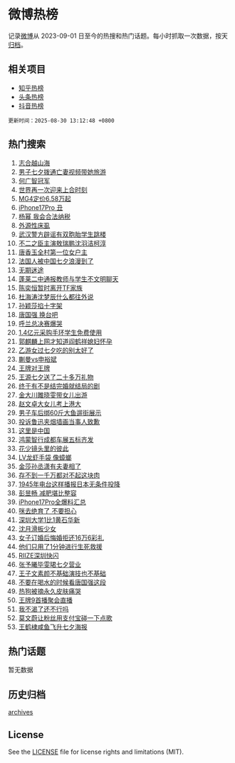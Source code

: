 # 微博热榜

记录[微博](https://www.weibo.com)从 2023-09-01 日至今的热搜和热门话题。每小时抓取一次数据，按天[归档](archives)。

## 相关项目

- [知乎热榜](https://github.com/hotarchive/zhihu)
- [头条热榜](https://github.com/hotarchive/toutiao)
- [抖音热榜](https://github.com/hotarchive/douyin)


`更新时间：2025-08-30 13:12:48 +0800`

## 热门搜索

1. [志合越山海](https://m.weibo.cn/search?containerid=100103type%3D1%26t%3D10%26q%3D%23%E5%BF%97%E5%90%88%E8%B6%8A%E5%B1%B1%E6%B5%B7%23&stream_entry_id=51&isnewpage=1&extparam=seat%3D1%26cate%3D10103%26pos%3D0%26q%3D%2523%25E5%25BF%2597%25E5%2590%2588%25E8%25B6%258A%25E5%25B1%25B1%25E6%25B5%25B7%2523%26dgr%3D0%26stream_entry_id%3D51%26c_type%3D51%26filter_type%3Drealtimehot%26display_time%3D1756530767%26pre_seqid%3D175653076734904152593155)
1. [男子七夕拨通亡妻视频带她旅游](https://m.weibo.cn/search?containerid=100103type%3D1%26t%3D10%26q%3D%23%E7%94%B7%E5%AD%90%E4%B8%83%E5%A4%95%E6%8B%A8%E9%80%9A%E4%BA%A1%E5%A6%BB%E8%A7%86%E9%A2%91%E5%B8%A6%E5%A5%B9%E6%97%85%E6%B8%B8%23&stream_entry_id=31&isnewpage=1&extparam=seat%3D1%26q%3D%2523%25E7%2594%25B7%25E5%25AD%2590%25E4%25B8%2583%25E5%25A4%2595%25E6%258B%25A8%25E9%2580%259A%25E4%25BA%25A1%25E5%25A6%25BB%25E8%25A7%2586%25E9%25A2%2591%25E5%25B8%25A6%25E5%25A5%25B9%25E6%2597%2585%25E6%25B8%25B8%2523%26filter_type%3Drealtimehot%26realpos%3D1%26c_type%3D31%26cate%3D5001%26pos%3D0%26band_rank%3D1%26flag%3D0%26stream_entry_id%3D31%26lcate%3D5001%26dgr%3D0%26display_time%3D1756530767%26pre_seqid%3D175653076734904152593155)
1. [何广智冠军](https://m.weibo.cn/search?containerid=100103type%3D1%26t%3D10%26q%3D%E4%BD%95%E5%B9%BF%E6%99%BA%E5%86%A0%E5%86%9B&stream_entry_id=31&isnewpage=1&extparam=seat%3D1%26q%3D%25E4%25BD%2595%25E5%25B9%25BF%25E6%2599%25BA%25E5%2586%25A0%25E5%2586%259B%26filter_type%3Drealtimehot%26realpos%3D2%26c_type%3D31%26cate%3D5001%26pos%3D1%26band_rank%3D2%26flag%3D1%26stream_entry_id%3D31%26lcate%3D5001%26dgr%3D0%26display_time%3D1756530767%26pre_seqid%3D175653076734904152593155)
1. [世界再一次迎来上合时刻](https://m.weibo.cn/search?containerid=100103type%3D1%26t%3D10%26q%3D%23%E4%B8%96%E7%95%8C%E5%86%8D%E4%B8%80%E6%AC%A1%E8%BF%8E%E6%9D%A5%E4%B8%8A%E5%90%88%E6%97%B6%E5%88%BB%23&stream_entry_id=31&isnewpage=1&extparam=seat%3D1%26q%3D%2523%25E4%25B8%2596%25E7%2595%258C%25E5%2586%258D%25E4%25B8%2580%25E6%25AC%25A1%25E8%25BF%258E%25E6%259D%25A5%25E4%25B8%258A%25E5%2590%2588%25E6%2597%25B6%25E5%2588%25BB%2523%26filter_type%3Drealtimehot%26realpos%3D3%26c_type%3D31%26cate%3D5001%26pos%3D2%26band_rank%3D3%26flag%3D0%26stream_entry_id%3D31%26lcate%3D5001%26dgr%3D0%26display_time%3D1756530767%26pre_seqid%3D175653076734904152593155)
1. [MG4定价6.58万起](https://m.weibo.cn/search?containerid=100103type%3D1%26t%3D10%26q%3D%23MG4%E5%AE%9A%E4%BB%B76.58%E4%B8%87%E8%B5%B7%23&stream_entry_id=31&isnewpage=1&extparam=seat%3D1%26q%3D%2523MG4%25E5%25AE%259A%25E4%25BB%25B76.58%25E4%25B8%2587%25E8%25B5%25B7%2523%26pos%3D3%26adid%3D299246%26filter_type%3Drealtimehot%26c_type%3D31%26cate%3D5001%26dgr%3D0%26band_rank%3D4%26topic_ad%3D1%26stream_entry_id%3D31%26lcate%3D5001%26is_ad_pos%3D1%26display_time%3D1756530767%26pre_seqid%3D175653076734904152593155)
1. [iPhone17Pro 丑](https://m.weibo.cn/search?containerid=100103type%3D1%26t%3D10%26q%3DiPhone17Pro+%E4%B8%91&stream_entry_id=31&isnewpage=1&extparam=seat%3D1%26q%3DiPhone17Pro%2520%25E4%25B8%2591%26filter_type%3Drealtimehot%26realpos%3D4%26c_type%3D31%26cate%3D5001%26pos%3D4%26band_rank%3D4%26flag%3D1%26stream_entry_id%3D31%26lcate%3D5001%26dgr%3D0%26display_time%3D1756530767%26pre_seqid%3D175653076734904152593155)
1. [杨幂 我会合法纳税](https://m.weibo.cn/search?containerid=100103type%3D1%26t%3D10%26q%3D%E6%9D%A8%E5%B9%82+%E6%88%91%E4%BC%9A%E5%90%88%E6%B3%95%E7%BA%B3%E7%A8%8E&stream_entry_id=31&isnewpage=1&extparam=seat%3D1%26q%3D%25E6%259D%25A8%25E5%25B9%2582%2520%25E6%2588%2591%25E4%25BC%259A%25E5%2590%2588%25E6%25B3%2595%25E7%25BA%25B3%25E7%25A8%258E%26filter_type%3Drealtimehot%26realpos%3D5%26c_type%3D31%26cate%3D5001%26pos%3D5%26band_rank%3D5%26flag%3D1%26stream_entry_id%3D31%26lcate%3D5001%26dgr%3D0%26display_time%3D1756530767%26pre_seqid%3D175653076734904152593155)
1. [外源性床虱](https://m.weibo.cn/search?containerid=100103type%3D1%26t%3D10%26q%3D%E5%A4%96%E6%BA%90%E6%80%A7%E5%BA%8A%E8%99%B1&stream_entry_id=31&isnewpage=1&extparam=seat%3D1%26q%3D%25E5%25A4%2596%25E6%25BA%2590%25E6%2580%25A7%25E5%25BA%258A%25E8%2599%25B1%26filter_type%3Drealtimehot%26realpos%3D6%26c_type%3D31%26cate%3D5001%26pos%3D6%26band_rank%3D6%26flag%3D0%26stream_entry_id%3D31%26lcate%3D5001%26dgr%3D0%26display_time%3D1756530767%26pre_seqid%3D175653076734904152593155)
1. [武汉警方辟谣有双胞胎学生跳楼](https://m.weibo.cn/search?containerid=100103type%3D1%26t%3D10%26q%3D%23%E6%AD%A6%E6%B1%89%E8%AD%A6%E6%96%B9%E8%BE%9F%E8%B0%A3%E6%9C%89%E5%8F%8C%E8%83%9E%E8%83%8E%E5%AD%A6%E7%94%9F%E8%B7%B3%E6%A5%BC%23&stream_entry_id=31&isnewpage=1&extparam=seat%3D1%26q%3D%2523%25E6%25AD%25A6%25E6%25B1%2589%25E8%25AD%25A6%25E6%2596%25B9%25E8%25BE%259F%25E8%25B0%25A3%25E6%259C%2589%25E5%258F%258C%25E8%2583%259E%25E8%2583%258E%25E5%25AD%25A6%25E7%2594%259F%25E8%25B7%25B3%25E6%25A5%25BC%2523%26pos%3D7%26adid%3D299231%26filter_type%3Drealtimehot%26cate%3D5001%26c_type%3D31%26band_rank%3D7%26dgr%3D0%26stream_entry_id%3D31%26lcate%3D5001%26is_ad_pos%3D1%26display_time%3D1756530767%26pre_seqid%3D175653076734904152593155)
1. [不二之臣主演敖瑞鹏沈羽洁柯淳](https://m.weibo.cn/search?containerid=100103type%3D1%26t%3D10%26q%3D%23%E4%B8%8D%E4%BA%8C%E4%B9%8B%E8%87%A3%E4%B8%BB%E6%BC%94%E6%95%96%E7%91%9E%E9%B9%8F%E6%B2%88%E7%BE%BD%E6%B4%81%E6%9F%AF%E6%B7%B3%23&stream_entry_id=31&isnewpage=1&extparam=seat%3D1%26q%3D%2523%25E4%25B8%258D%25E4%25BA%258C%25E4%25B9%258B%25E8%2587%25A3%25E4%25B8%25BB%25E6%25BC%2594%25E6%2595%2596%25E7%2591%259E%25E9%25B9%258F%25E6%25B2%2588%25E7%25BE%25BD%25E6%25B4%2581%25E6%259F%25AF%25E6%25B7%25B3%2523%26filter_type%3Drealtimehot%26realpos%3D7%26c_type%3D31%26cate%3D5001%26pos%3D8%26band_rank%3D7%26flag%3D1%26stream_entry_id%3D31%26lcate%3D5001%26dgr%3D0%26display_time%3D1756530767%26pre_seqid%3D175653076734904152593155)
1. [唐香玉全村第一位女户主](https://m.weibo.cn/search?containerid=100103type%3D1%26t%3D10%26q%3D%E5%94%90%E9%A6%99%E7%8E%89%E5%85%A8%E6%9D%91%E7%AC%AC%E4%B8%80%E4%BD%8D%E5%A5%B3%E6%88%B7%E4%B8%BB&stream_entry_id=31&isnewpage=1&extparam=seat%3D1%26q%3D%25E5%2594%2590%25E9%25A6%2599%25E7%258E%2589%25E5%2585%25A8%25E6%259D%2591%25E7%25AC%25AC%25E4%25B8%2580%25E4%25BD%258D%25E5%25A5%25B3%25E6%2588%25B7%25E4%25B8%25BB%26filter_type%3Drealtimehot%26realpos%3D8%26c_type%3D31%26cate%3D5001%26pos%3D9%26band_rank%3D8%26flag%3D1%26stream_entry_id%3D31%26lcate%3D5001%26dgr%3D0%26display_time%3D1756530767%26pre_seqid%3D175653076734904152593155)
1. [法国人被中国七夕浪漫到了](https://m.weibo.cn/search?containerid=100103type%3D1%26t%3D10%26q%3D%23%E6%B3%95%E5%9B%BD%E4%BA%BA%E8%A2%AB%E4%B8%AD%E5%9B%BD%E4%B8%83%E5%A4%95%E6%B5%AA%E6%BC%AB%E5%88%B0%E4%BA%86%23&stream_entry_id=31&isnewpage=1&extparam=seat%3D1%26q%3D%2523%25E6%25B3%2595%25E5%259B%25BD%25E4%25BA%25BA%25E8%25A2%25AB%25E4%25B8%25AD%25E5%259B%25BD%25E4%25B8%2583%25E5%25A4%2595%25E6%25B5%25AA%25E6%25BC%25AB%25E5%2588%25B0%25E4%25BA%2586%2523%26filter_type%3Drealtimehot%26realpos%3D9%26c_type%3D31%26cate%3D5001%26pos%3D10%26band_rank%3D9%26flag%3D1%26stream_entry_id%3D31%26lcate%3D5001%26dgr%3D0%26display_time%3D1756530767%26pre_seqid%3D175653076734904152593155)
1. [无期迷途](https://m.weibo.cn/search?containerid=100103type%3D1%26t%3D10%26q%3D%E6%97%A0%E6%9C%9F%E8%BF%B7%E9%80%94&stream_entry_id=31&isnewpage=1&extparam=seat%3D1%26q%3D%25E6%2597%25A0%25E6%259C%259F%25E8%25BF%25B7%25E9%2580%2594%26filter_type%3Drealtimehot%26realpos%3D10%26c_type%3D31%26cate%3D5001%26pos%3D11%26band_rank%3D10%26flag%3D1%26stream_entry_id%3D31%26lcate%3D5001%26dgr%3D0%26display_time%3D1756530767%26pre_seqid%3D175653076734904152593155)
1. [蓬莱二中通报教师与学生不文明聊天](https://m.weibo.cn/search?containerid=100103type%3D1%26t%3D10%26q%3D%23%E8%93%AC%E8%8E%B1%E4%BA%8C%E4%B8%AD%E9%80%9A%E6%8A%A5%E6%95%99%E5%B8%88%E4%B8%8E%E5%AD%A6%E7%94%9F%E4%B8%8D%E6%96%87%E6%98%8E%E8%81%8A%E5%A4%A9%23&stream_entry_id=31&isnewpage=1&extparam=seat%3D1%26q%3D%2523%25E8%2593%25AC%25E8%258E%25B1%25E4%25BA%258C%25E4%25B8%25AD%25E9%2580%259A%25E6%258A%25A5%25E6%2595%2599%25E5%25B8%2588%25E4%25B8%258E%25E5%25AD%25A6%25E7%2594%259F%25E4%25B8%258D%25E6%2596%2587%25E6%2598%258E%25E8%2581%258A%25E5%25A4%25A9%2523%26filter_type%3Drealtimehot%26realpos%3D11%26c_type%3D31%26cate%3D5001%26pos%3D12%26band_rank%3D11%26flag%3D0%26stream_entry_id%3D31%26lcate%3D5001%26dgr%3D0%26display_time%3D1756530767%26pre_seqid%3D175653076734904152593155)
1. [陈奕恒暂时离开TF家族](https://m.weibo.cn/search?containerid=100103type%3D1%26t%3D10%26q%3D%23%E9%99%88%E5%A5%95%E6%81%92%E6%9A%82%E6%97%B6%E7%A6%BB%E5%BC%80TF%E5%AE%B6%E6%97%8F%23&stream_entry_id=31&isnewpage=1&extparam=seat%3D1%26q%3D%2523%25E9%2599%2588%25E5%25A5%2595%25E6%2581%2592%25E6%259A%2582%25E6%2597%25B6%25E7%25A6%25BB%25E5%25BC%2580TF%25E5%25AE%25B6%25E6%2597%258F%2523%26filter_type%3Drealtimehot%26realpos%3D12%26c_type%3D31%26cate%3D5001%26pos%3D13%26band_rank%3D12%26flag%3D0%26stream_entry_id%3D31%26lcate%3D5001%26dgr%3D0%26display_time%3D1756530767%26pre_seqid%3D175653076734904152593155)
1. [杜海涛沈梦辰什么都往外说](https://m.weibo.cn/search?containerid=100103type%3D1%26t%3D10%26q%3D%E6%9D%9C%E6%B5%B7%E6%B6%9B%E6%B2%88%E6%A2%A6%E8%BE%B0%E4%BB%80%E4%B9%88%E9%83%BD%E5%BE%80%E5%A4%96%E8%AF%B4&stream_entry_id=31&isnewpage=1&extparam=seat%3D1%26q%3D%25E6%259D%259C%25E6%25B5%25B7%25E6%25B6%259B%25E6%25B2%2588%25E6%25A2%25A6%25E8%25BE%25B0%25E4%25BB%2580%25E4%25B9%2588%25E9%2583%25BD%25E5%25BE%2580%25E5%25A4%2596%25E8%25AF%25B4%26filter_type%3Drealtimehot%26realpos%3D13%26c_type%3D31%26cate%3D5001%26pos%3D14%26band_rank%3D13%26flag%3D1%26stream_entry_id%3D31%26lcate%3D5001%26dgr%3D0%26display_time%3D1756530767%26pre_seqid%3D175653076734904152593155)
1. [孙颖莎掐十字架](https://m.weibo.cn/search?containerid=100103type%3D1%26t%3D10%26q%3D%E5%AD%99%E9%A2%96%E8%8E%8E%E6%8E%90%E5%8D%81%E5%AD%97%E6%9E%B6&stream_entry_id=31&isnewpage=1&extparam=seat%3D1%26q%3D%25E5%25AD%2599%25E9%25A2%2596%25E8%258E%258E%25E6%258E%2590%25E5%258D%2581%25E5%25AD%2597%25E6%259E%25B6%26filter_type%3Drealtimehot%26realpos%3D14%26c_type%3D31%26cate%3D5001%26pos%3D15%26band_rank%3D14%26flag%3D1%26stream_entry_id%3D31%26lcate%3D5001%26dgr%3D0%26display_time%3D1756530767%26pre_seqid%3D175653076734904152593155)
1. [唐国强 换台吧](https://m.weibo.cn/search?containerid=100103type%3D1%26t%3D10%26q%3D%E5%94%90%E5%9B%BD%E5%BC%BA+%E6%8D%A2%E5%8F%B0%E5%90%A7&stream_entry_id=31&isnewpage=1&extparam=seat%3D1%26q%3D%25E5%2594%2590%25E5%259B%25BD%25E5%25BC%25BA%2520%25E6%258D%25A2%25E5%258F%25B0%25E5%2590%25A7%26filter_type%3Drealtimehot%26realpos%3D15%26c_type%3D31%26cate%3D5001%26pos%3D16%26band_rank%3D15%26flag%3D1%26stream_entry_id%3D31%26lcate%3D5001%26dgr%3D0%26display_time%3D1756530767%26pre_seqid%3D175653076734904152593155)
1. [呼兰总决赛爆哭](https://m.weibo.cn/search?containerid=100103type%3D1%26t%3D10%26q%3D%E5%91%BC%E5%85%B0%E6%80%BB%E5%86%B3%E8%B5%9B%E7%88%86%E5%93%AD&stream_entry_id=31&isnewpage=1&extparam=seat%3D1%26q%3D%25E5%2591%25BC%25E5%2585%25B0%25E6%2580%25BB%25E5%2586%25B3%25E8%25B5%259B%25E7%2588%2586%25E5%2593%25AD%26filter_type%3Drealtimehot%26realpos%3D16%26c_type%3D31%26cate%3D5001%26pos%3D17%26band_rank%3D16%26flag%3D1%26stream_entry_id%3D31%26lcate%3D5001%26dgr%3D0%26display_time%3D1756530767%26pre_seqid%3D175653076734904152593155)
1. [1.4亿元采购手环学生免费使用](https://m.weibo.cn/search?containerid=100103type%3D1%26t%3D10%26q%3D%231.4%E4%BA%BF%E5%85%83%E9%87%87%E8%B4%AD%E6%89%8B%E7%8E%AF%E5%AD%A6%E7%94%9F%E5%85%8D%E8%B4%B9%E4%BD%BF%E7%94%A8%23&stream_entry_id=31&isnewpage=1&extparam=seat%3D1%26q%3D%25231.4%25E4%25BA%25BF%25E5%2585%2583%25E9%2587%2587%25E8%25B4%25AD%25E6%2589%258B%25E7%258E%25AF%25E5%25AD%25A6%25E7%2594%259F%25E5%2585%258D%25E8%25B4%25B9%25E4%25BD%25BF%25E7%2594%25A8%2523%26filter_type%3Drealtimehot%26realpos%3D17%26c_type%3D31%26cate%3D5001%26pos%3D18%26band_rank%3D17%26flag%3D0%26stream_entry_id%3D31%26lcate%3D5001%26dgr%3D0%26display_time%3D1756530767%26pre_seqid%3D175653076734904152593155)
1. [郭麒麟上网才知道阎鹤祥媳妇怀孕](https://m.weibo.cn/search?containerid=100103type%3D1%26t%3D10%26q%3D%E9%83%AD%E9%BA%92%E9%BA%9F%E4%B8%8A%E7%BD%91%E6%89%8D%E7%9F%A5%E9%81%93%E9%98%8E%E9%B9%A4%E7%A5%A5%E5%AA%B3%E5%A6%87%E6%80%80%E5%AD%95&stream_entry_id=31&isnewpage=1&extparam=seat%3D1%26q%3D%25E9%2583%25AD%25E9%25BA%2592%25E9%25BA%259F%25E4%25B8%258A%25E7%25BD%2591%25E6%2589%258D%25E7%259F%25A5%25E9%2581%2593%25E9%2598%258E%25E9%25B9%25A4%25E7%25A5%25A5%25E5%25AA%25B3%25E5%25A6%2587%25E6%2580%2580%25E5%25AD%2595%26filter_type%3Drealtimehot%26realpos%3D18%26c_type%3D31%26cate%3D5001%26pos%3D19%26band_rank%3D18%26flag%3D1%26stream_entry_id%3D31%26lcate%3D5001%26dgr%3D0%26display_time%3D1756530767%26pre_seqid%3D175653076734904152593155)
1. [乙游女过七夕吃的别太好了](https://m.weibo.cn/search?containerid=100103type%3D1%26t%3D10%26q%3D%E4%B9%99%E6%B8%B8%E5%A5%B3%E8%BF%87%E4%B8%83%E5%A4%95%E5%90%83%E7%9A%84%E5%88%AB%E5%A4%AA%E5%A5%BD%E4%BA%86&stream_entry_id=31&isnewpage=1&extparam=seat%3D1%26q%3D%25E4%25B9%2599%25E6%25B8%25B8%25E5%25A5%25B3%25E8%25BF%2587%25E4%25B8%2583%25E5%25A4%2595%25E5%2590%2583%25E7%259A%2584%25E5%2588%25AB%25E5%25A4%25AA%25E5%25A5%25BD%25E4%25BA%2586%26filter_type%3Drealtimehot%26realpos%3D19%26c_type%3D31%26cate%3D5001%26pos%3D20%26band_rank%3D19%26flag%3D1%26stream_entry_id%3D31%26lcate%3D5001%26dgr%3D0%26display_time%3D1756530767%26pre_seqid%3D175653076734904152593155)
1. [蒯曼vs申裕斌](https://m.weibo.cn/search?containerid=100103type%3D1%26t%3D10%26q%3D%23%E8%92%AF%E6%9B%BCvs%E7%94%B3%E8%A3%95%E6%96%8C%23&stream_entry_id=31&isnewpage=1&extparam=seat%3D1%26q%3D%2523%25E8%2592%25AF%25E6%259B%25BCvs%25E7%2594%25B3%25E8%25A3%2595%25E6%2596%258C%2523%26filter_type%3Drealtimehot%26realpos%3D20%26c_type%3D31%26cate%3D5001%26pos%3D21%26band_rank%3D20%26flag%3D1%26stream_entry_id%3D31%26lcate%3D5001%26dgr%3D0%26display_time%3D1756530767%26pre_seqid%3D175653076734904152593155)
1. [王牌对王牌](https://m.weibo.cn/search?containerid=100103type%3D1%26t%3D10%26q%3D%E7%8E%8B%E7%89%8C%E5%AF%B9%E7%8E%8B%E7%89%8C&stream_entry_id=31&isnewpage=1&extparam=seat%3D1%26q%3D%25E7%258E%258B%25E7%2589%258C%25E5%25AF%25B9%25E7%258E%258B%25E7%2589%258C%26filter_type%3Drealtimehot%26realpos%3D21%26c_type%3D31%26cate%3D5001%26pos%3D22%26band_rank%3D21%26flag%3D1%26stream_entry_id%3D31%26lcate%3D5001%26dgr%3D0%26display_time%3D1756530767%26pre_seqid%3D175653076734904152593155)
1. [王源七夕送了二十多万礼物](https://m.weibo.cn/search?containerid=100103type%3D1%26t%3D10%26q%3D%E7%8E%8B%E6%BA%90%E4%B8%83%E5%A4%95%E9%80%81%E4%BA%86%E4%BA%8C%E5%8D%81%E5%A4%9A%E4%B8%87%E7%A4%BC%E7%89%A9&stream_entry_id=31&isnewpage=1&extparam=seat%3D1%26q%3D%25E7%258E%258B%25E6%25BA%2590%25E4%25B8%2583%25E5%25A4%2595%25E9%2580%2581%25E4%25BA%2586%25E4%25BA%258C%25E5%258D%2581%25E5%25A4%259A%25E4%25B8%2587%25E7%25A4%25BC%25E7%2589%25A9%26filter_type%3Drealtimehot%26realpos%3D22%26c_type%3D31%26cate%3D5001%26pos%3D23%26band_rank%3D22%26flag%3D2%26stream_entry_id%3D31%26lcate%3D5001%26dgr%3D0%26display_time%3D1756530767%26pre_seqid%3D175653076734904152593155)
1. [终于有不是结完婚就结局的剧](https://m.weibo.cn/search?containerid=100103type%3D1%26t%3D10%26q%3D%E7%BB%88%E4%BA%8E%E6%9C%89%E4%B8%8D%E6%98%AF%E7%BB%93%E5%AE%8C%E5%A9%9A%E5%B0%B1%E7%BB%93%E5%B1%80%E7%9A%84%E5%89%A7&stream_entry_id=31&isnewpage=1&extparam=seat%3D1%26q%3D%25E7%25BB%2588%25E4%25BA%258E%25E6%259C%2589%25E4%25B8%258D%25E6%2598%25AF%25E7%25BB%2593%25E5%25AE%258C%25E5%25A9%259A%25E5%25B0%25B1%25E7%25BB%2593%25E5%25B1%2580%25E7%259A%2584%25E5%2589%25A7%26filter_type%3Drealtimehot%26realpos%3D23%26c_type%3D31%26cate%3D5001%26pos%3D24%26band_rank%3D23%26flag%3D1%26stream_entry_id%3D31%26lcate%3D5001%26dgr%3D0%26display_time%3D1756530767%26pre_seqid%3D175653076734904152593155)
1. [金大川雎晓雯带女儿出游](https://m.weibo.cn/search?containerid=100103type%3D1%26t%3D10%26q%3D%23%E9%87%91%E5%A4%A7%E5%B7%9D%E9%9B%8E%E6%99%93%E9%9B%AF%E5%B8%A6%E5%A5%B3%E5%84%BF%E5%87%BA%E6%B8%B8%23&stream_entry_id=31&isnewpage=1&extparam=seat%3D1%26q%3D%2523%25E9%2587%2591%25E5%25A4%25A7%25E5%25B7%259D%25E9%259B%258E%25E6%2599%2593%25E9%259B%25AF%25E5%25B8%25A6%25E5%25A5%25B3%25E5%2584%25BF%25E5%2587%25BA%25E6%25B8%25B8%2523%26filter_type%3Drealtimehot%26realpos%3D24%26c_type%3D31%26cate%3D5001%26pos%3D25%26band_rank%3D24%26flag%3D1%26stream_entry_id%3D31%26lcate%3D5001%26dgr%3D0%26display_time%3D1756530767%26pre_seqid%3D175653076734904152593155)
1. [赵文卓大女儿考上港大](https://m.weibo.cn/search?containerid=100103type%3D1%26t%3D10%26q%3D%23%E8%B5%B5%E6%96%87%E5%8D%93%E5%A4%A7%E5%A5%B3%E5%84%BF%E8%80%83%E4%B8%8A%E6%B8%AF%E5%A4%A7%23&stream_entry_id=31&isnewpage=1&extparam=seat%3D1%26q%3D%2523%25E8%25B5%25B5%25E6%2596%2587%25E5%258D%2593%25E5%25A4%25A7%25E5%25A5%25B3%25E5%2584%25BF%25E8%2580%2583%25E4%25B8%258A%25E6%25B8%25AF%25E5%25A4%25A7%2523%26filter_type%3Drealtimehot%26realpos%3D25%26c_type%3D31%26cate%3D5001%26pos%3D26%26band_rank%3D25%26flag%3D1%26stream_entry_id%3D31%26lcate%3D5001%26dgr%3D0%26display_time%3D1756530767%26pre_seqid%3D175653076734904152593155)
1. [男子车后绑60斤大鱼遛街展示](https://m.weibo.cn/search?containerid=100103type%3D1%26t%3D10%26q%3D%23%E7%94%B7%E5%AD%90%E8%BD%A6%E5%90%8E%E7%BB%9160%E6%96%A4%E5%A4%A7%E9%B1%BC%E9%81%9B%E8%A1%97%E5%B1%95%E7%A4%BA%23&stream_entry_id=31&isnewpage=1&extparam=seat%3D1%26q%3D%2523%25E7%2594%25B7%25E5%25AD%2590%25E8%25BD%25A6%25E5%2590%258E%25E7%25BB%259160%25E6%2596%25A4%25E5%25A4%25A7%25E9%25B1%25BC%25E9%2581%259B%25E8%25A1%2597%25E5%25B1%2595%25E7%25A4%25BA%2523%26filter_type%3Drealtimehot%26realpos%3D26%26c_type%3D31%26cate%3D5001%26pos%3D27%26band_rank%3D26%26flag%3D0%26stream_entry_id%3D31%26lcate%3D5001%26dgr%3D0%26display_time%3D1756530767%26pre_seqid%3D175653076734904152593155)
1. [投诉鲁迅夹烟墙画当事人致歉](https://m.weibo.cn/search?containerid=100103type%3D1%26t%3D10%26q%3D%23%E6%8A%95%E8%AF%89%E9%B2%81%E8%BF%85%E5%A4%B9%E7%83%9F%E5%A2%99%E7%94%BB%E5%BD%93%E4%BA%8B%E4%BA%BA%E8%87%B4%E6%AD%89%23&stream_entry_id=31&isnewpage=1&extparam=seat%3D1%26q%3D%2523%25E6%258A%2595%25E8%25AF%2589%25E9%25B2%2581%25E8%25BF%2585%25E5%25A4%25B9%25E7%2583%259F%25E5%25A2%2599%25E7%2594%25BB%25E5%25BD%2593%25E4%25BA%258B%25E4%25BA%25BA%25E8%2587%25B4%25E6%25AD%2589%2523%26filter_type%3Drealtimehot%26realpos%3D27%26c_type%3D31%26cate%3D5001%26pos%3D28%26band_rank%3D27%26flag%3D1%26stream_entry_id%3D31%26lcate%3D5001%26dgr%3D0%26display_time%3D1756530767%26pre_seqid%3D175653076734904152593155)
1. [这里是中国](https://m.weibo.cn/search?containerid=100103type%3D1%26t%3D10%26q%3D%23%E8%BF%99%E9%87%8C%E6%98%AF%E4%B8%AD%E5%9B%BD%23&stream_entry_id=31&isnewpage=1&extparam=seat%3D1%26q%3D%2523%25E8%25BF%2599%25E9%2587%258C%25E6%2598%25AF%25E4%25B8%25AD%25E5%259B%25BD%2523%26filter_type%3Drealtimehot%26realpos%3D28%26c_type%3D31%26cate%3D5001%26pos%3D29%26band_rank%3D28%26flag%3D1%26stream_entry_id%3D31%26lcate%3D5001%26dgr%3D0%26display_time%3D1756530767%26pre_seqid%3D175653076734904152593155)
1. [鸿蒙智行成都车展五标齐发](https://m.weibo.cn/search?containerid=100103type%3D1%26t%3D10%26q%3D%23%E9%B8%BF%E8%92%99%E6%99%BA%E8%A1%8C%E6%88%90%E9%83%BD%E8%BD%A6%E5%B1%95%E4%BA%94%E6%A0%87%E9%BD%90%E5%8F%91%23&stream_entry_id=31&isnewpage=1&extparam=seat%3D1%26q%3D%2523%25E9%25B8%25BF%25E8%2592%2599%25E6%2599%25BA%25E8%25A1%258C%25E6%2588%2590%25E9%2583%25BD%25E8%25BD%25A6%25E5%25B1%2595%25E4%25BA%2594%25E6%25A0%2587%25E9%25BD%2590%25E5%258F%2591%2523%26filter_type%3Drealtimehot%26realpos%3D29%26c_type%3D31%26cate%3D5001%26pos%3D30%26band_rank%3D29%26flag%3D1%26stream_entry_id%3D31%26lcate%3D5001%26dgr%3D0%26display_time%3D1756530767%26pre_seqid%3D175653076734904152593155)
1. [花少镜头里的彼此](https://m.weibo.cn/search?containerid=100103type%3D1%26t%3D10%26q%3D%23%E8%8A%B1%E5%B0%91%E9%95%9C%E5%A4%B4%E9%87%8C%E7%9A%84%E5%BD%BC%E6%AD%A4%23&stream_entry_id=31&isnewpage=1&extparam=seat%3D1%26q%3D%2523%25E8%258A%25B1%25E5%25B0%2591%25E9%2595%259C%25E5%25A4%25B4%25E9%2587%258C%25E7%259A%2584%25E5%25BD%25BC%25E6%25AD%25A4%2523%26filter_type%3Drealtimehot%26realpos%3D30%26c_type%3D31%26cate%3D5001%26pos%3D31%26band_rank%3D30%26flag%3D1%26stream_entry_id%3D31%26lcate%3D5001%26dgr%3D0%26display_time%3D1756530767%26pre_seqid%3D175653076734904152593155)
1. [LV龙虾手袋 像蟑螂](https://m.weibo.cn/search?containerid=100103type%3D1%26t%3D10%26q%3DLV%E9%BE%99%E8%99%BE%E6%89%8B%E8%A2%8B+%E5%83%8F%E8%9F%91%E8%9E%82&stream_entry_id=31&isnewpage=1&extparam=seat%3D1%26q%3DLV%25E9%25BE%2599%25E8%2599%25BE%25E6%2589%258B%25E8%25A2%258B%2520%25E5%2583%258F%25E8%259F%2591%25E8%259E%2582%26filter_type%3Drealtimehot%26realpos%3D31%26c_type%3D31%26cate%3D5001%26pos%3D32%26band_rank%3D31%26flag%3D1%26stream_entry_id%3D31%26lcate%3D5001%26dgr%3D0%26display_time%3D1756530767%26pre_seqid%3D175653076734904152593155)
1. [金莎孙丞潇有夫妻相了](https://m.weibo.cn/search?containerid=100103type%3D1%26t%3D10%26q%3D%E9%87%91%E8%8E%8E%E5%AD%99%E4%B8%9E%E6%BD%87%E6%9C%89%E5%A4%AB%E5%A6%BB%E7%9B%B8%E4%BA%86&stream_entry_id=31&isnewpage=1&extparam=seat%3D1%26q%3D%25E9%2587%2591%25E8%258E%258E%25E5%25AD%2599%25E4%25B8%259E%25E6%25BD%2587%25E6%259C%2589%25E5%25A4%25AB%25E5%25A6%25BB%25E7%259B%25B8%25E4%25BA%2586%26filter_type%3Drealtimehot%26realpos%3D32%26c_type%3D31%26cate%3D5001%26pos%3D33%26band_rank%3D32%26flag%3D1%26stream_entry_id%3D31%26lcate%3D5001%26dgr%3D0%26display_time%3D1756530767%26pre_seqid%3D175653076734904152593155)
1. [存不到一千万都对不起这块肉](https://m.weibo.cn/search?containerid=100103type%3D1%26t%3D10%26q%3D%E5%AD%98%E4%B8%8D%E5%88%B0%E4%B8%80%E5%8D%83%E4%B8%87%E9%83%BD%E5%AF%B9%E4%B8%8D%E8%B5%B7%E8%BF%99%E5%9D%97%E8%82%89&stream_entry_id=31&isnewpage=1&extparam=seat%3D1%26q%3D%25E5%25AD%2598%25E4%25B8%258D%25E5%2588%25B0%25E4%25B8%2580%25E5%258D%2583%25E4%25B8%2587%25E9%2583%25BD%25E5%25AF%25B9%25E4%25B8%258D%25E8%25B5%25B7%25E8%25BF%2599%25E5%259D%2597%25E8%2582%2589%26filter_type%3Drealtimehot%26realpos%3D33%26c_type%3D31%26cate%3D5001%26pos%3D34%26band_rank%3D33%26flag%3D1%26stream_entry_id%3D31%26lcate%3D5001%26dgr%3D0%26display_time%3D1756530767%26pre_seqid%3D175653076734904152593155)
1. [1945年电台这样播报日本无条件投降](https://m.weibo.cn/search?containerid=100103type%3D1%26t%3D10%26q%3D%231945%E5%B9%B4%E7%94%B5%E5%8F%B0%E8%BF%99%E6%A0%B7%E6%92%AD%E6%8A%A5%E6%97%A5%E6%9C%AC%E6%97%A0%E6%9D%A1%E4%BB%B6%E6%8A%95%E9%99%8D%23&stream_entry_id=31&isnewpage=1&extparam=seat%3D1%26q%3D%25231945%25E5%25B9%25B4%25E7%2594%25B5%25E5%258F%25B0%25E8%25BF%2599%25E6%25A0%25B7%25E6%2592%25AD%25E6%258A%25A5%25E6%2597%25A5%25E6%259C%25AC%25E6%2597%25A0%25E6%259D%25A1%25E4%25BB%25B6%25E6%258A%2595%25E9%2599%258D%2523%26filter_type%3Drealtimehot%26realpos%3D34%26c_type%3D31%26cate%3D5001%26pos%3D35%26band_rank%3D34%26flag%3D1%26stream_entry_id%3D31%26lcate%3D5001%26dgr%3D0%26display_time%3D1756530767%26pre_seqid%3D175653076734904152593155)
1. [彭昱畅 减肥堪比整容](https://m.weibo.cn/search?containerid=100103type%3D1%26t%3D10%26q%3D%E5%BD%AD%E6%98%B1%E7%95%85+%E5%87%8F%E8%82%A5%E5%A0%AA%E6%AF%94%E6%95%B4%E5%AE%B9&stream_entry_id=31&isnewpage=1&extparam=seat%3D1%26q%3D%25E5%25BD%25AD%25E6%2598%25B1%25E7%2595%2585%2520%25E5%2587%258F%25E8%2582%25A5%25E5%25A0%25AA%25E6%25AF%2594%25E6%2595%25B4%25E5%25AE%25B9%26filter_type%3Drealtimehot%26realpos%3D35%26c_type%3D31%26cate%3D5001%26pos%3D36%26band_rank%3D35%26flag%3D1%26stream_entry_id%3D31%26lcate%3D5001%26dgr%3D0%26display_time%3D1756530767%26pre_seqid%3D175653076734904152593155)
1. [iPhone17Pro全爆料汇总](https://m.weibo.cn/search?containerid=100103type%3D1%26t%3D10%26q%3D%23iPhone17Pro%E5%85%A8%E7%88%86%E6%96%99%E6%B1%87%E6%80%BB%23&stream_entry_id=31&isnewpage=1&extparam=seat%3D1%26q%3D%2523iPhone17Pro%25E5%2585%25A8%25E7%2588%2586%25E6%2596%2599%25E6%25B1%2587%25E6%2580%25BB%2523%26filter_type%3Drealtimehot%26realpos%3D36%26c_type%3D31%26cate%3D5001%26pos%3D37%26band_rank%3D36%26flag%3D0%26stream_entry_id%3D31%26lcate%3D5001%26dgr%3D0%26display_time%3D1756530767%26pre_seqid%3D175653076734904152593155)
1. [咪去绝育了 不要担心](https://m.weibo.cn/search?containerid=100103type%3D1%26t%3D10%26q%3D%E5%92%AA%E5%8E%BB%E7%BB%9D%E8%82%B2%E4%BA%86+%E4%B8%8D%E8%A6%81%E6%8B%85%E5%BF%83&stream_entry_id=31&isnewpage=1&extparam=seat%3D1%26q%3D%25E5%2592%25AA%25E5%258E%25BB%25E7%25BB%259D%25E8%2582%25B2%25E4%25BA%2586%2520%25E4%25B8%258D%25E8%25A6%2581%25E6%258B%2585%25E5%25BF%2583%26filter_type%3Drealtimehot%26realpos%3D37%26c_type%3D31%26cate%3D5001%26pos%3D38%26band_rank%3D37%26flag%3D1%26stream_entry_id%3D31%26lcate%3D5001%26dgr%3D0%26display_time%3D1756530767%26pre_seqid%3D175653076734904152593155)
1. [深圳大学1比1黄石华新](https://m.weibo.cn/search?containerid=100103type%3D1%26t%3D10%26q%3D%23%E6%B7%B1%E5%9C%B3%E5%A4%A7%E5%AD%A61%E6%AF%941%E9%BB%84%E7%9F%B3%E5%8D%8E%E6%96%B0%23&stream_entry_id=31&isnewpage=1&extparam=seat%3D1%26q%3D%2523%25E6%25B7%25B1%25E5%259C%25B3%25E5%25A4%25A7%25E5%25AD%25A61%25E6%25AF%25941%25E9%25BB%2584%25E7%259F%25B3%25E5%258D%258E%25E6%2596%25B0%2523%26filter_type%3Drealtimehot%26realpos%3D38%26c_type%3D31%26cate%3D5001%26pos%3D39%26band_rank%3D38%26flag%3D1%26stream_entry_id%3D31%26lcate%3D5001%26dgr%3D0%26display_time%3D1756530767%26pre_seqid%3D175653076734904152593155)
1. [沈月滑板少女](https://m.weibo.cn/search?containerid=100103type%3D1%26t%3D10%26q%3D%E6%B2%88%E6%9C%88%E6%BB%91%E6%9D%BF%E5%B0%91%E5%A5%B3&stream_entry_id=31&isnewpage=1&extparam=seat%3D1%26q%3D%25E6%25B2%2588%25E6%259C%2588%25E6%25BB%2591%25E6%259D%25BF%25E5%25B0%2591%25E5%25A5%25B3%26filter_type%3Drealtimehot%26realpos%3D39%26c_type%3D31%26cate%3D5001%26pos%3D40%26band_rank%3D39%26flag%3D1%26stream_entry_id%3D31%26lcate%3D5001%26dgr%3D0%26display_time%3D1756530767%26pre_seqid%3D175653076734904152593155)
1. [女子订婚后悔婚拒还16万6彩礼](https://m.weibo.cn/search?containerid=100103type%3D1%26t%3D10%26q%3D%23%E5%A5%B3%E5%AD%90%E8%AE%A2%E5%A9%9A%E5%90%8E%E6%82%94%E5%A9%9A%E6%8B%92%E8%BF%9816%E4%B8%876%E5%BD%A9%E7%A4%BC%23&stream_entry_id=31&isnewpage=1&extparam=seat%3D1%26q%3D%2523%25E5%25A5%25B3%25E5%25AD%2590%25E8%25AE%25A2%25E5%25A9%259A%25E5%2590%258E%25E6%2582%2594%25E5%25A9%259A%25E6%258B%2592%25E8%25BF%259816%25E4%25B8%25876%25E5%25BD%25A9%25E7%25A4%25BC%2523%26filter_type%3Drealtimehot%26realpos%3D40%26c_type%3D31%26cate%3D5001%26pos%3D41%26band_rank%3D40%26flag%3D0%26stream_entry_id%3D31%26lcate%3D5001%26dgr%3D0%26display_time%3D1756530767%26pre_seqid%3D175653076734904152593155)
1. [他们只用了1分钟进行生死救援](https://m.weibo.cn/search?containerid=100103type%3D1%26t%3D10%26q%3D%E4%BB%96%E4%BB%AC%E5%8F%AA%E7%94%A8%E4%BA%861%E5%88%86%E9%92%9F%E8%BF%9B%E8%A1%8C%E7%94%9F%E6%AD%BB%E6%95%91%E6%8F%B4&stream_entry_id=31&isnewpage=1&extparam=seat%3D1%26q%3D%25E4%25BB%2596%25E4%25BB%25AC%25E5%258F%25AA%25E7%2594%25A8%25E4%25BA%25861%25E5%2588%2586%25E9%2592%259F%25E8%25BF%259B%25E8%25A1%258C%25E7%2594%259F%25E6%25AD%25BB%25E6%2595%2591%25E6%258F%25B4%26filter_type%3Drealtimehot%26realpos%3D41%26c_type%3D31%26cate%3D5001%26pos%3D42%26band_rank%3D41%26flag%3D1%26stream_entry_id%3D31%26lcate%3D5001%26dgr%3D0%26display_time%3D1756530767%26pre_seqid%3D175653076734904152593155)
1. [RIIZE深圳快闪](https://m.weibo.cn/search?containerid=100103type%3D1%26t%3D10%26q%3D%23RIIZE%E6%B7%B1%E5%9C%B3%E5%BF%AB%E9%97%AA%23&stream_entry_id=31&isnewpage=1&extparam=seat%3D1%26q%3D%2523RIIZE%25E6%25B7%25B1%25E5%259C%25B3%25E5%25BF%25AB%25E9%2597%25AA%2523%26filter_type%3Drealtimehot%26realpos%3D42%26c_type%3D31%26cate%3D5001%26pos%3D43%26band_rank%3D42%26flag%3D1%26stream_entry_id%3D31%26lcate%3D5001%26dgr%3D0%26display_time%3D1756530767%26pre_seqid%3D175653076734904152593155)
1. [张予曦毕雯珺七夕营业](https://m.weibo.cn/search?containerid=100103type%3D1%26t%3D10%26q%3D%E5%BC%A0%E4%BA%88%E6%9B%A6%E6%AF%95%E9%9B%AF%E7%8F%BA%E4%B8%83%E5%A4%95%E8%90%A5%E4%B8%9A&stream_entry_id=31&isnewpage=1&extparam=seat%3D1%26q%3D%25E5%25BC%25A0%25E4%25BA%2588%25E6%259B%25A6%25E6%25AF%2595%25E9%259B%25AF%25E7%258F%25BA%25E4%25B8%2583%25E5%25A4%2595%25E8%2590%25A5%25E4%25B8%259A%26filter_type%3Drealtimehot%26realpos%3D43%26c_type%3D31%26cate%3D5001%26pos%3D44%26band_rank%3D43%26flag%3D0%26stream_entry_id%3D31%26lcate%3D5001%26dgr%3D0%26display_time%3D1756530767%26pre_seqid%3D175653076734904152593155)
1. [王子文素颜不基础演技也不基础](https://m.weibo.cn/search?containerid=100103type%3D1%26t%3D10%26q%3D%E7%8E%8B%E5%AD%90%E6%96%87%E7%B4%A0%E9%A2%9C%E4%B8%8D%E5%9F%BA%E7%A1%80%E6%BC%94%E6%8A%80%E4%B9%9F%E4%B8%8D%E5%9F%BA%E7%A1%80&stream_entry_id=31&isnewpage=1&extparam=seat%3D1%26q%3D%25E7%258E%258B%25E5%25AD%2590%25E6%2596%2587%25E7%25B4%25A0%25E9%25A2%259C%25E4%25B8%258D%25E5%259F%25BA%25E7%25A1%2580%25E6%25BC%2594%25E6%258A%2580%25E4%25B9%259F%25E4%25B8%258D%25E5%259F%25BA%25E7%25A1%2580%26filter_type%3Drealtimehot%26realpos%3D44%26c_type%3D31%26cate%3D5001%26pos%3D45%26band_rank%3D44%26flag%3D1%26stream_entry_id%3D31%26lcate%3D5001%26dgr%3D0%26display_time%3D1756530767%26pre_seqid%3D175653076734904152593155)
1. [不要在喝水的时候看唐国强这段](https://m.weibo.cn/search?containerid=100103type%3D1%26t%3D10%26q%3D%E4%B8%8D%E8%A6%81%E5%9C%A8%E5%96%9D%E6%B0%B4%E7%9A%84%E6%97%B6%E5%80%99%E7%9C%8B%E5%94%90%E5%9B%BD%E5%BC%BA%E8%BF%99%E6%AE%B5&stream_entry_id=31&isnewpage=1&extparam=seat%3D1%26q%3D%25E4%25B8%258D%25E8%25A6%2581%25E5%259C%25A8%25E5%2596%259D%25E6%25B0%25B4%25E7%259A%2584%25E6%2597%25B6%25E5%2580%2599%25E7%259C%258B%25E5%2594%2590%25E5%259B%25BD%25E5%25BC%25BA%25E8%25BF%2599%25E6%25AE%25B5%26filter_type%3Drealtimehot%26realpos%3D45%26c_type%3D31%26cate%3D5001%26pos%3D46%26band_rank%3D45%26flag%3D0%26stream_entry_id%3D31%26lcate%3D5001%26dgr%3D0%26display_time%3D1756530767%26pre_seqid%3D175653076734904152593155)
1. [热狗被摘永久皮肤痛哭](https://m.weibo.cn/search?containerid=100103type%3D1%26t%3D10%26q%3D%E7%83%AD%E7%8B%97%E8%A2%AB%E6%91%98%E6%B0%B8%E4%B9%85%E7%9A%AE%E8%82%A4%E7%97%9B%E5%93%AD&stream_entry_id=31&isnewpage=1&extparam=seat%3D1%26q%3D%25E7%2583%25AD%25E7%258B%2597%25E8%25A2%25AB%25E6%2591%2598%25E6%25B0%25B8%25E4%25B9%2585%25E7%259A%25AE%25E8%2582%25A4%25E7%2597%259B%25E5%2593%25AD%26filter_type%3Drealtimehot%26realpos%3D46%26c_type%3D31%26cate%3D5001%26pos%3D47%26band_rank%3D46%26flag%3D1%26stream_entry_id%3D31%26lcate%3D5001%26dgr%3D0%26display_time%3D1756530767%26pre_seqid%3D175653076734904152593155)
1. [王牌9首播聚会直播](https://m.weibo.cn/search?containerid=100103type%3D1%26t%3D10%26q%3D%23%E7%8E%8B%E7%89%8C9%E9%A6%96%E6%92%AD%E8%81%9A%E4%BC%9A%E7%9B%B4%E6%92%AD%23&stream_entry_id=31&isnewpage=1&extparam=seat%3D1%26q%3D%2523%25E7%258E%258B%25E7%2589%258C9%25E9%25A6%2596%25E6%2592%25AD%25E8%2581%259A%25E4%25BC%259A%25E7%259B%25B4%25E6%2592%25AD%2523%26filter_type%3Drealtimehot%26realpos%3D47%26c_type%3D31%26cate%3D5001%26pos%3D48%26band_rank%3D47%26flag%3D1%26stream_entry_id%3D31%26lcate%3D5001%26dgr%3D0%26display_time%3D1756530767%26pre_seqid%3D175653076734904152593155)
1. [我不渴了还不行吗](https://m.weibo.cn/search?containerid=100103type%3D1%26t%3D10%26q%3D%E6%88%91%E4%B8%8D%E6%B8%B4%E4%BA%86%E8%BF%98%E4%B8%8D%E8%A1%8C%E5%90%97&stream_entry_id=31&isnewpage=1&extparam=seat%3D1%26q%3D%25E6%2588%2591%25E4%25B8%258D%25E6%25B8%25B4%25E4%25BA%2586%25E8%25BF%2598%25E4%25B8%258D%25E8%25A1%258C%25E5%2590%2597%26filter_type%3Drealtimehot%26realpos%3D48%26c_type%3D31%26cate%3D5001%26pos%3D49%26band_rank%3D48%26flag%3D1%26stream_entry_id%3D31%26lcate%3D5001%26dgr%3D0%26display_time%3D1756530767%26pre_seqid%3D175653076734904152593155)
1. [莫文蔚让粉丝用支付宝碰一下点歌](https://m.weibo.cn/search?containerid=100103type%3D1%26t%3D10%26q%3D%23%E8%8E%AB%E6%96%87%E8%94%9A%E8%AE%A9%E7%B2%89%E4%B8%9D%E7%94%A8%E6%94%AF%E4%BB%98%E5%AE%9D%E7%A2%B0%E4%B8%80%E4%B8%8B%E7%82%B9%E6%AD%8C%23&stream_entry_id=31&isnewpage=1&extparam=seat%3D1%26q%3D%2523%25E8%258E%25AB%25E6%2596%2587%25E8%2594%259A%25E8%25AE%25A9%25E7%25B2%2589%25E4%25B8%259D%25E7%2594%25A8%25E6%2594%25AF%25E4%25BB%2598%25E5%25AE%259D%25E7%25A2%25B0%25E4%25B8%2580%25E4%25B8%258B%25E7%2582%25B9%25E6%25AD%258C%2523%26filter_type%3Drealtimehot%26realpos%3D49%26c_type%3D31%26cate%3D5001%26pos%3D50%26band_rank%3D49%26flag%3D1%26stream_entry_id%3D31%26lcate%3D5001%26dgr%3D0%26display_time%3D1756530767%26pre_seqid%3D175653076734904152593155)
1. [王鹤棣咸鱼飞升七夕海报](https://m.weibo.cn/search?containerid=100103type%3D1%26t%3D10%26q%3D%23%E7%8E%8B%E9%B9%A4%E6%A3%A3%E5%92%B8%E9%B1%BC%E9%A3%9E%E5%8D%87%E4%B8%83%E5%A4%95%E6%B5%B7%E6%8A%A5%23&stream_entry_id=31&isnewpage=1&extparam=seat%3D1%26q%3D%2523%25E7%258E%258B%25E9%25B9%25A4%25E6%25A3%25A3%25E5%2592%25B8%25E9%25B1%25BC%25E9%25A3%259E%25E5%258D%2587%25E4%25B8%2583%25E5%25A4%2595%25E6%25B5%25B7%25E6%258A%25A5%2523%26filter_type%3Drealtimehot%26realpos%3D50%26c_type%3D31%26cate%3D5001%26pos%3D51%26band_rank%3D50%26flag%3D1%26stream_entry_id%3D31%26lcate%3D5001%26dgr%3D0%26display_time%3D1756530767%26pre_seqid%3D175653076734904152593155)

## 热门话题

暂无数据

## 历史归档

[archives](archives)

## License

See the [LICENSE](LICENSE) file for license rights and limitations (MIT).
